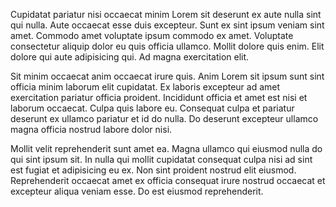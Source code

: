 Cupidatat pariatur nisi occaecat minim Lorem sit deserunt ex aute nulla sint qui nulla. Aute occaecat esse duis excepteur. Sunt ex sint ipsum veniam sint amet. Commodo amet voluptate ipsum commodo ex amet. Voluptate consectetur aliquip dolor eu quis officia ullamco. Mollit dolore quis enim. Elit dolore qui aute adipisicing qui. Ad magna exercitation elit.

Sit minim occaecat anim occaecat irure quis. Anim Lorem sit ipsum sunt sint officia minim laborum elit cupidatat. Ex laboris excepteur ad amet exercitation pariatur officia proident. Incididunt officia et amet est nisi et laborum occaecat. Culpa quis labore eu. Consequat culpa et pariatur deserunt ex ullamco pariatur et id do nulla. Do deserunt excepteur ullamco magna officia nostrud labore dolor nisi.

Mollit velit reprehenderit sunt amet ea. Magna ullamco qui eiusmod nulla do qui sint ipsum sit. In nulla qui mollit cupidatat consequat culpa nisi ad sint est fugiat et adipisicing eu ex. Non sint proident nostrud elit eiusmod. Reprehenderit occaecat amet ex officia consequat irure nostrud occaecat et excepteur aliqua veniam esse. Do est eiusmod reprehenderit.